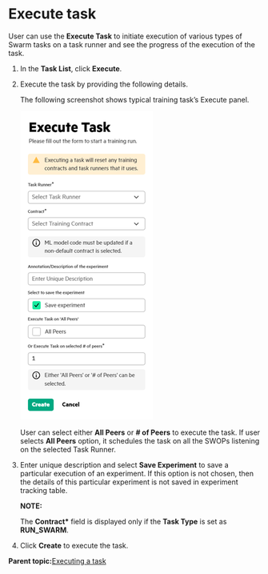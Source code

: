 # Execute task

User can use the **Execute Task** to initiate execution of various types of Swarm tasks on a task runner and see the progress of the execution of the task.

1.  In the **Task List**, click **Execute**.

2.  Execute the task by providing the following details.

    The following screenshot shows typical training task’s Execute panel.

    ![Execute Task](GUID-72D32A91-39AB-44C8-8854-411A5AC6B0C2-high.png)

    User can select either **All Peers** or **\# of Peers** to execute the task. If user selects **All Peers** option, it schedules the task on all the SWOPs listening on the selected Task Runner.

3.  Enter unique description and select **Save Experiment** to save a particular execution of an experiment. If this option is not chosen, then the details of this particular experiment is not saved in experiment tracking table.

    **NOTE:**

    The **Contract\*** field is displayed only if the **Task Type** is set as **RUN\_SWARM**. 

4.  Click **Create** to execute the task.


**Parent topic:**[Executing a task](/docs/Install/Executing_a_Task.md)

